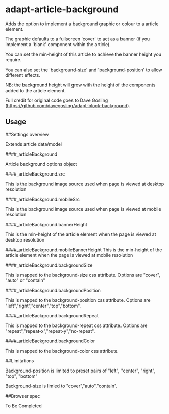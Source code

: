 adapt-article-background
===============

Adds the option to implement a background graphic or colour to a article element.

The graphic defaults to a fullscreen 'cover' to act as a banner (if you implement a 'blank' component within the article).

You can set the min-height of this article to achieve the banner height you require. 

You can also set the 'background-size' and 'background-position' to allow different effects.  

NB: the background height will grow with the height of the components added to the article element.

Full credit for original code goes to Dave Gosling (https://github.com/davegosling/adapt-block-background).

Usage
 ------

##Settings overview

Extends article data/model

####_articleBackground

Article background options object


####_articleBackground.src

This is the background image source used when page is viewed at desktop resolution

####_articleBackground.mobileSrc

This is the background image source used when page is viewed at mobile resolution

####_articleBackground.bannerHeight

This is the min-height of the article element when the page is viewed at desktop resolution

####_articleBackground.mobileBannerHeight
This is the min-height of the article element when the page is viewed at mobile resolution

####_articleBackground.backgroundSize

This is mapped to the background-size css attribute. Options are "cover", "auto" or "contain"

####_articleBackground.backgroundPosition

This is mapped to the background-position css attribute.  Options are "left","right","center","top","bottom".

####_articleBackground.backgroundRepeat

This is mapped to the background-repeat css attribute.  Options are "repeat","repeat-x","repeat-y","no-repeat".

####_articleBackground.backgroundColor

This is mapped to the background-color css attribute.

##Limitations

Background-position is limited to preset pairs of "left", "center", "right", "top", "bottom"

Background-size is limied to "cover","auto","contain".

##Browser spec

To Be Completed
